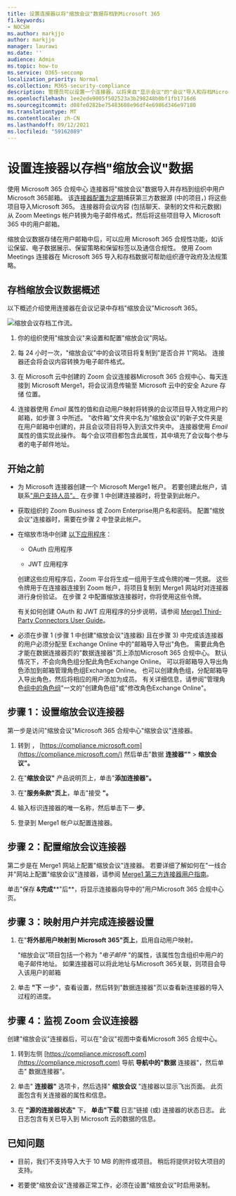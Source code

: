 ```yaml
---
title: 设置连接器以将"缩放会议"数据存档到Microsoft 365
f1.keywords:
- NOCSH
ms.author: markjjo
author: markjjo
manager: laurawi
ms.date: ''
audience: Admin
ms.topic: how-to
ms.service: O365-seccomp
localization_priority: Normal
ms.collection: M365-security-compliance
description: 管理员可以设置一个连接器，以将来自"显示会议"的"会议"导入和存档Microsoft 365。 这样，您就可以在 Microsoft 365 中存档来自第三方数据源的数据，以便您可以使用合规性功能（如合法保留、内容搜索和保留策略）来管理组织的第三方数据。
ms.openlocfilehash: 1ee2ede9005f502523a3b298248b0bf1fb1716d6
ms.sourcegitcommit: d08fe0282be75483608e96df4e6986d346e97180
ms.translationtype: MT
ms.contentlocale: zh-CN
ms.lasthandoff: 09/12/2021
ms.locfileid: "59162089"
---
```

# <a name="set-up-a-connector-to-archive-zoom-meetings-data"></a>设置连接器以存档"缩放会议"数据

使用 Microsoft 365 合规中心 连接器将"缩放会议"数据导入并存档到组织中用户Microsoft 365邮箱。 该[连接器配置为定期](https://globanet.com/zoom/)捕获第三方数据源 (中的项目，) 将这些项目导入Microsoft 365。 连接器将会议内容 (包括聊天、录制的文件和元数据) 从 Zoom Meetings 帐户转换为电子邮件格式，然后将这些项目导入 Microsoft 365 中的用户邮箱。

缩放会议数据存储在用户邮箱中后，可以应用 Microsoft 365 合规性功能，如诉讼保留、电子数据展示、保留策略和保留标签以及通信合规性。 使用 Zoom Meetings 连接器在 Microsoft 365 导入和存档数据可帮助组织遵守政府及法规策略。

## <a name="overview-of-archiving-zoom-meetings-data"></a>存档缩放会议数据概述

以下概述介绍使用连接器在会议记录中存档"缩放会议"Microsoft 365。

![缩放会议存档工作流。](../media/ZoomMeetingsConnectorWorkflow.png)

1. 你的组织使用"缩放会议"来设置和配置"缩放会议"网站。

2. 每 24 小时一次，"缩放会议"中的会议项目将复制到"是否合并 1"网站。 连接器还会将会议内容转换为电子邮件格式。

3. 在 Microsoft 云中创建的 Zoom 会议连接器Microsoft 365 合规中心、每天连接到 Microsoft Merge1，将会议消息传输至 Microsoft 云中的安全 Azure 存储 位置。

4. 连接器使用 *Email* 属性的值和自动用户映射将转换的会议项目导入特定用户的邮箱，如步骤 3 中所述。 "收件箱"文件夹中名为"缩放会议"的新子文件夹是在用户邮箱中创建的，并且会议项目将导入到该文件夹中。 连接器使用 *Email* 属性的值实现此操作。 每个会议项目都包含此属性，其中填充了会议每个参与者的电子邮件地址。

## <a name="before-you-begin"></a>开始之前

- 为 Microsoft 连接器创建一个 Microsoft Merge1 帐户。 若要创建此帐户，请联系["用户支持人员"。](https://globanet.com/ms-connectors-contact) 在步骤 1 中创建连接器时，将登录到此帐户。

- 获取组织的 Zoom Business 或 Zoom Enterprise用户名和密码。 配置"缩放会议"连接器时，需要在步骤 2 中登录此帐户。

- 在缩放市场中创建 [以下应用程序](https://marketplace.zoom.us)：

  - OAuth 应用程序

  - JWT 应用程序

  创建这些应用程序后，Zoom 平台将生成一组用于生成令牌的唯一凭据。 这些令牌用于在连接器连接到 Zoom 帐户，将项目复制到 Merge1 网站时对连接器进行身份验证。 在步骤 2 中配置缩放连接器时，你将使用这些令牌。

  有关如何创建 OAuth 和 JWT 应用程序的分步说明，请参阅 [Merge1 Third-Party Connectors User Guide](https://docs.ms.merge1.globanetportal.com/Merge1%20Third-Party%20Connectors%20Zoom%20Meetings%20User%20Guide%20.pdf)。

- 必须在步骤 1 (步骤 1 中创建"缩放会议"连接器) 且在步骤 3) 中完成该连接器的用户必须分配至 Exchange Online 中的"邮箱导入导出"角色。 需要此角色才能在数据连接器页的"数据连接器"页上添加Microsoft 365 合规中心。 默认情况下，不会向角色组分配此角色Exchange Online。 可以将邮箱导入导出角色添加到邮箱管理角色组Exchange Online。 也可以创建角色组，分配邮箱导入导出角色，然后将相应的用户添加为成员。 有关详细信息，请参阅"管理角色[组中的角色组](/Exchange/permissions-exo/role-groups#create-role-groups)"[](/Exchange/permissions-exo/role-groups#modify-role-groups)一文的"创建角色组"或"修改角色Exchange Online"。

## <a name="step-1-set-up-the-zoom-meetings-connector"></a>步骤 1：设置缩放会议连接器

第一步是访问"缩放会议"Microsoft 365 合规中心"缩放会议"连接器。

1. 转到 ， [https://compliance.microsoft.com](https://compliance.microsoft.com/) 然后单击"数据 **连接器""**  >  **缩放会议"。**

2. 在"**缩放会议"** 产品说明页上，单击"**添加连接器"。**

3. 在"**服务条款"页上**，单击"接受 **"。**

4. 输入标识连接器的唯一名称，然后单击下一 **步**。

5. 登录到 Merge1 帐户以配置连接器。

## <a name="step-2-configure-the-zoom-meetings-connector"></a>步骤 2：配置缩放会议连接器

第二步是在 Merge1 网站上配置"缩放会议"连接器。 若要详细了解如何在"一线合并"网站上配置"缩放会议"连接器，请参阅 [Merge1 第三方连接器用户指南](https://docs.ms.merge1.globanetportal.com/Merge1%20Third-Party%20Connectors%20Zoom%20Meetings%20User%20Guide%20.pdf)。

单击"保存 **&完成****"后**，将显示连接器向导中的"用户Microsoft 365 合规中心页。

## <a name="step-3-map-users-and-complete-the-connector-setup"></a>步骤 3：映射用户并完成连接器设置

1. 在"**将外部用户映射到 Microsoft 365"页上**，启用自动用户映射。

   "缩放会议"项目包括一个称为 *"电子邮件* "的属性，该属性包含组织中用户的电子邮件地址。 如果连接器可以将此地址与Microsoft 365关联，则项目会导入该用户的邮箱

2. 单击 **"下** 一步"，查看设置，然后转到"数据连接器"页以查看新连接器的导入过程的进度。

## <a name="step-4-monitor-the-zoom-meetings-connector"></a>步骤 4：监视 Zoom 会议连接器

创建"缩放会议"连接器后，可以在"会议"视图中查看Microsoft 365 合规中心。

1. 转到左侧 [https://compliance.microsoft.com](https://compliance.microsoft.com) 导航 **导航中的"数据** 连接器"，然后单击" 数据连接器"。

2. 单击" **连接器"** 选项卡，然后选择" **缩放会议** "连接器以显示飞出页面。 此页面包含有关连接器的属性和信息。

3. 在 **"源的连接器状态"** 下， **单击"下载** 日志"链接 (或) 连接器的状态日志。 此日志包含有关已导入到 Microsoft 云的数据的信息。

## <a name="known-issues"></a>已知问题

- 目前，我们不支持导入大于 10 MB 的附件或项目。 稍后将提供对较大项目的支持。

- 若要使"缩放会议"连接器正常工作，必须在设置"缩放会议"时启用录制。